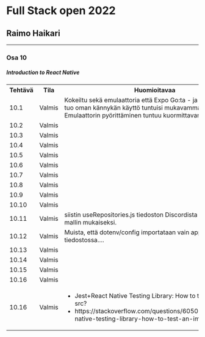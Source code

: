 # Full Stack open 2022
## Raimo Haikari

---

### Osa 10



##### Introduction to React Native

<table>
  <tr>
    <th>Tehtävä</th>
    <th>Tila</th>
    <th>Huomioitavaa</th>
  </tr>
  <tr>
    <td>10.1</td>
    <td>Valmis</td>
    <td>Kokeiltu sekä emulaattoria että Expo Go:ta - ja ainakin alkuun tuo oman kännykän käyttö tuntuisi mukavammalta. Emulaattorin pyörittäminen tuntuu kuormittavan konetta....</td>
  </tr>
  <tr>
    <td>10.2</td>
    <td>Valmis</td>
    <td></td>
  </tr>
  <tr>
    <td>10.3</td>
    <td>Valmis</td>
    <td></td>
  </tr>
  <tr>
    <td>10.4</td>
    <td>Valmis</td>
    <td></td>
  </tr>
  <tr>
    <td>10.5</td>
    <td>Valmis</td>
    <td></td>
  </tr>
  <tr>
    <td>10.6</td>
    <td>Valmis</td>
    <td></td>
  </tr>
  <tr>
    <td>10.7</td>
    <td>Valmis</td>
    <td></td>
  </tr>
  <tr>
    <td>10.8</td>
    <td>Valmis</td>
    <td></td>
  </tr>
  <tr>
    <td>10.9</td>
    <td>Valmis</td>
    <td></td>
  </tr>
  <tr>
    <td>10.10</td>
    <td>Valmis</td>
    <td></td>
  </tr>
  <tr>
    <td>10.11</td>
    <td>Valmis</td>
    <td>siistin useRepositories.js tiedoston Discordista löytyneen mallin mukaiseksi.</td>
  </tr>
  <tr>
    <td>10.12</td>
    <td>Valmis</td>
    <td>Muista, että dotenv/config importataan vain app.config.js tiedostossa....</td>
  </tr>
  <tr>
    <td>10.13</td>
    <td>Valmis</td>
    <td></td>
  </tr>
  <tr>
    <td>10.14</td>
    <td>Valmis</td>
    <td></td>
  </tr>
  <tr>
    <td>10.15</td>
    <td>Valmis</td>
    <td></td>
  </tr>
  <tr>
    <td>10.16</td>
    <td>Valmis</td>
    <td></td>
  </tr>
  <tr>
    <td>10.16</td>
    <td>Valmis</td>
    <td>
      <ul>
        <li>Jest+React Native Testing Library: How to test an image src?</li>
        <li>https://stackoverflow.com/questions/60509527/jestreact-native-testing-library-how-to-test-an-image-src</li>
      </ul>
    </td>
  </tr>
</table>

